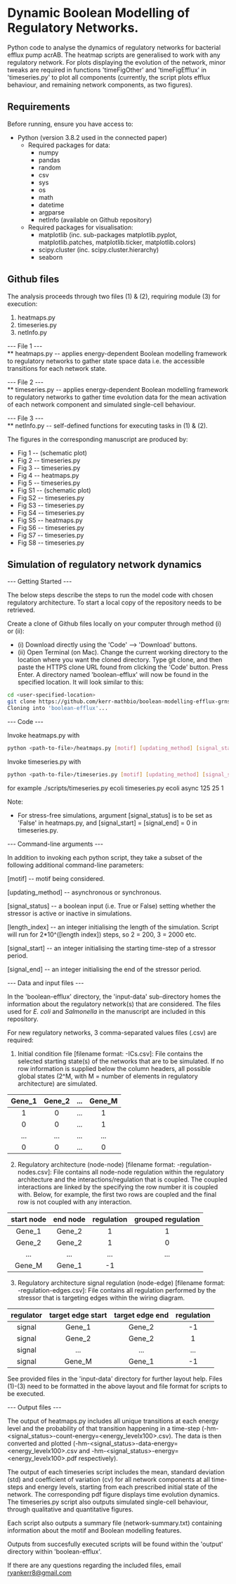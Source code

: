 # Dynamic Boolean Modelling of Regulatory Networks.

Python code to analyse the dynamics of regulatory networks for bacterial efflux pump acrAB. The heatmap scripts are generalised to work with any regulatory network. For plots displaying the evolution of the network, minor tweaks are required in functions 'timeFigOther' and 'timeFigEfflux' in 'timeseries.py' to plot all components (currently, the script plots efflux behaviour, and remaining network components, as two figures).

## Requirements

Before running, ensure you have access to:
- Python (version 3.8.2 used in the connected paper)
  - Required packages for data:
    - numpy
    - pandas
    - random
    - csv
    - sys
    - os
    - math
    - datetime
    - argparse
    - netInfo (available on Github repository)
  - Required packages for visualisation:
    - matplotlib (inc. sub-packages matplotlib.pyplot, matplotlib.patches, matplotlib.ticker, matplotlib.colors)
    - scipy.cluster (inc. scipy.cluster.hierarchy)
    - seaborn

## Github files

The analysis proceeds through two files (1) & (2), requiring module (3) for execution:
1) heatmaps.py
2) timeseries.py
3) netInfo.py

--- File 1 ---<br/>
** heatmaps.py -- applies energy-dependent Boolean modelling framework to regulatory networks to gather state space data i.e. the accessible transitions for each network state.

--- File 2 ---<br/>
** timeseries.py -- applies energy-dependent Boolean modelling framework to regulatory networks to gather time evolution data for the mean activation of each network component and simulated single-cell behaviour.

--- File 3 ---<br/>
** netInfo.py -- self-defined functions for executing tasks in (1) & (2).

The figures in the corresponding manuscript are produced by:
  - Fig 1 -- (schematic plot)
  - Fig 2 -- timeseries.py
  - Fig 3 -- timeseries.py
  - Fig 4 -- heatmaps.py
  - Fig 5 -- timeseries.py
  - Fig S1 -- (schematic plot)
  - Fig S2 -- timeseries.py
  - Fig S3 -- timeseries.py
  - Fig S4 -- timeseries.py
  - Fig S5 -- heatmaps.py
  - Fig S6 -- timeseries.py
  - Fig S7 -- timeseries.py
  - Fig S8 -- timeseries.py

## Simulation of regulatory network dynamics

--- Getting Started ---

The below steps describe the steps to run the model code with chosen regulatory architecture. To start a local copy of the repository needs to be retrieved.

Create a clone of Github files locally on your computer through method (i) or (ii):
- (i) Download directly using the 'Code' --> 'Download' buttons.
- (ii) Open Terminal (on Mac). Change the current working directory to the location where you want the cloned directory. Type git clone, and then paste the HTTPS clone URL found from clicking the 'Code' button. Press Enter. A directory named 'boolean-efflux' will now be found in the specified location. It will look similar to this:<br/>
```sh
cd <user-specified-location>
git clone https://github.com/kerr-mathbio/boolean-modelling-efflux-grns.git
Cloning into 'boolean-efflux'...
```

--- Code ---

Invoke heatmaps.py with
```sh
python <path-to-file>/heatmaps.py [motif] [updating_method] [signal_status] [length_index]
```

Invoke timeseries.py with
```sh
python <path-to-file>/timeseries.py [motif] [updating_method] [signal_start] [signal_end] [length_index]
```

for example
./scripts/timeseries.py ecoli timeseries.py ecoli async 125 25 1

Note:
 - For stress-free simulations, argument [signal_status] is to be set as 'False' in heatmaps.py, and [signal_start] = [signal_end] = 0 in timeseries.py.


--- Command-line arguments ---

In addition to invoking each python script, they take a subset of the following additional command-line parameters:

[motif] -- motif being considered.

[updating_method] -- asynchronous or synchronous.

[signal_status] -- a boolean input (i.e. True or False) setting whether the stressor is active or inactive in simulations.

[length_index] -- an integer initialising the length of the simulation. Script will run for 2*10^([length index]) steps, so 2 = 200, 3 = 2000 etc.

[signal_start] -- an integer initialising the starting time-step of a stressor period.

[signal_end] -- an integer initialising the end of the stressor period.


--- Data and input files ---

In the 'boolean-efflux' directory, the 'input-data' sub-directory homes the information about the regulatory network(s) that are considered. The files used for *E. coli* and *Salmonella* in the manuscript are included in this repository.

For new regulatory networks, 3 comma-separated values files (.csv) are required:
1) Initial condition file [filename format: <motif>-ICs.csv]: File contains the selected starting state(s) of the networks that are to be simulated. If no row information is supplied below the column headers, all possible global states (2^M, with M = number of elements in regulatory architecture) are simulated.

| Gene_1 | Gene_2 | ... | Gene_M |
| :-: | :-: | :-: | :-: |
| 1 | 0 | ... | 1 |
| 0 | 0 | ... | 1 |
| ... | ... | ... | ... |
| 0 | 0 | ... | 0 |

2) Regulatory architecture (node-node) [filename format: <motif>-regulation-nodes.csv]: File contains all node-node regulation within the regulatory architecture and the interactions/regulation that is coupled. The coupled interactions are linked by the specifying the row number it is coupled with. Below, for example, the first two rows are coupled and the final row is not coupled with any interaction.

|start node|end node|regulation|grouped regulation|
| :-: | :-: | :-: | :-: |
| Gene_1 | Gene_2 | 1 | 1 |
| Gene_2 | Gene_2 | 1 | 0 |
|...| ...|... |... |
| Gene_M | Gene_1 | -1 |  |

3) Regulatory architecture signal regulation (node-edge) [filename format: <motif>-regulation-edges.csv]: File contains all regulation performed by the stressor that is targeting edges within the wiring diagram.

|regulator|target edge start|target edge end| regulation|
| :-: | :-: | :-: | :-: |
| signal | Gene_1 | Gene_2 | -1 |
| signal | Gene_2 | Gene_2 | 1 |
| signal |...| ...|... |
| signal | Gene_M | Gene_1 | -1 |

See provided files in the 'input-data' directory for further layout help. Files (1)-(3) need to be formatted in the above layout and file format for scripts to be executed.

--- Output files ---

The output of heatmaps.py includes all unique transitions at each energy level and the probability of that transition happening in a time-step (<motif>-hm-<signal_status>-count-energy=<energy_levelx100>.csv). The data is then converted and plotted (<motif>-hm-<signal_status>-data-energy=<energy_levelx100>.csv and <motif>-hm-<signal_status>-energy=<energy_levelx100>.pdf respectively).

The output of each timeseries script includes the mean, standard deviation (std) and coefficient of variation (cv) for all network components at all time-steps and energy levels, starting from each prescribed initial state of the network. The corresponding pdf figure displays time evolution dynamics. The timeseries.py script also outputs simulated single-cell behaviour, through qualitative and quantitative figures.

Each script also outputs a summary file (network-summary.txt) containing information about the motif and Boolean modelling features.

Outputs from succesfully executed scripts will be found within the 'output' directory within 'boolean-efflux'.

If there are any questions regarding the included files, email ryankerr8@gmail.com

